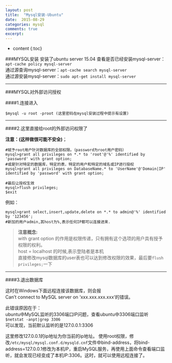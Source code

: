 ```yaml
---
layout: post
title:  "Mysql安装-Ubuntu"
date:  2015-08-29 
categories: mysql
comments: true
excerpt:
---
```


* content
{:toc}

###MYSQL安装
安装了ubuntu server 15.04
查看是否已经安装mysql-server：`apt-cache policy mysql-server`  
通过源查询mysql-server：`apt-cache search mysql-server`  
通过源安装mysql-server：`sudo apt-get install mysql-server`

---

###MYSQL对外部访问授权


####1.连接进入
	
	$mysql -u root -proot (这里密码在mysql安装过程中提示有设置)

---

####2.这里直接给root的外部访问权限了

**注意：(这样做很可能不安全)**；  
	
	#赋予root用户针对数据库的全部权限。（password为root用户密码）	
	mysql>grant all privileges on *.* to 'root'@'%' identified by 'password' with grant option;
	#或是针对特定的数据库，特定的表，特定的用户和特定的域名或IP进行授权
	mysql>grant all privileges on DatabaseName.* to 'UserName'@'Domain|IP' identified by 'password' with grant option;
	
	#最后让授权生效
	mysql>flush privileges;
	$exit

例如：
  
	mysql>grant select,insert,update,delete on *.* to admin@'%' identified by '123456';  
	#新加的用户admin,其host为%,表示任何IP都可以连接进来.  

>**注意概念:**  
with grant option 的作用是权限传递，只有拥有这个选项的用户具有授予权限的权利。  
host = localhost 的时候,表示登陆者是本机  
直接修改mysql数据库的user表也可以达到修改权限的效果，最后要`flush privileges;`一下  

---

####3.退出数据库

这时在Windows下面远程连接该数据库，则会报  
Can’t connect to MySQL server on ‘xxx.xxx.xxx.xxx’的错误。  

此错误原因在于：  
ubuntu中MySQL监听的3306端口IP问题，查看ubuntu中3306端口监听  
`$netstat -anpt|grep 3306`  
可以发现，当前默认监听的是127.0.0.1:3306

这里修改127.0.0.1的ip地址为你当前的ip地址。
使用root权限，修改`/etc/mysql/mysql.conf.d/mysqld.cnf`文件中bind-address，将bind-address=127.0.0.1修改为本机IP，重启MySQL服务，再使用上面命令查看端口监听，就会发现已经变成了本机IP:3306。这时，就可以使用远程连接了。
